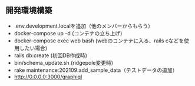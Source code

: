 ## 開発環境構築
- .env.development.localを追加（他のメンバーからもらう）
- docker-compose up -d (コンテナの立ち上げ)
- docker-compose exec web bash (webのコンテナに入る、rails cなどを使用したい場合)
- rails db:create (初回DB作成時)
- bin/schema_update.sh (ridgepole変更時)
- rake maintenance:202109:add_sample_data（テストデータの追加）
- http://0.0.0.0:3000/graphiql

